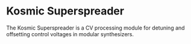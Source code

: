 # Kosmic Superspreader

The Kosmic Superspreader is a CV processing module for detuning and offsetting control voltages in modular synthesizers.


